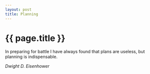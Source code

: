 ```yaml
---
layout: post
title: Planning
---
```

# {{ page.title }}

In preparing for battle I have always found that plans are useless, but planning is indispensable.

_Dwight D. Eisenhower_